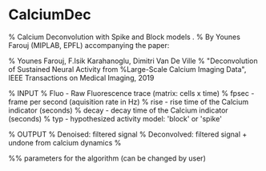 # CalciumDec

% Calcium Deconvolution with Spike and Block models .
% By Younes Farouj (MIPLAB, EPFL) accompanying the paper:

% Younes Farouj, F.Isik Karahanoglu, Dimitri Van De Ville 
% "Deconvolution of Sustained Neural Activity from
%Large-Scale Calcium Imaging Data", IEEE Transactions on Medical Imaging, 2019


% INPUT
%   Fluo -  Raw Fluorescence trace (matrix: cells x time)
%   fpsec - frame per second (aquisition rate in Hz)
%   rise - rise time of the Calcium indicator (seconds)
%   decay - decay time of the Calcium indicator (seconds)
%   typ - hypothesized activity model: 'block' or 'spike'

% OUTPUT
%   Denoised: filtered signal
%   Deconvolved: filtered signal + undone from calcium dynamics
% 

%%  parameters for the algorithm (can be changed by user)
